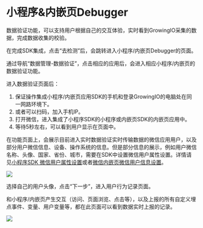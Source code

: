 # 小程序&内嵌页Debugger

数据验证功能，可以支持用户根据自己的交互体验，实时看到GrowingIO采集的数据，完成数据收集的校验。

在完成SDK集成，点击“去检测”后，会跳转进入小程序/内嵌页Debugger的页面。

通过导航“数据管理-数据验证”，点击相应的应用后，会进入相应小程序/内嵌页的数据验证功能。

进入数据验证页面后：

1. 保证操作集成小程序/内嵌页应用SDK的手机和登录GrowingIO的电脑处在同一网路环境下。
2. 或者可以扫码，加入手机IP。
3. 打开微信，进入集成了小程序SDK的小程序或内嵌页SDK的内嵌页应用中。
4. 等待5秒左右，可以看到用户显示在页面中。

在功能页面上，会展示目前进入实时数据验证实时传输数据的微信应用用户，以及部分用户微信信息、设备、操作系统的信息。但是部分信息的展示，例如用户微信名称、头像、国家、省份、城市，需要在SDK中设置微信用户属性设置。详情请见[小程序SDK 微信用户属性设置](../sdkintegrated/mini-program-sdk/minp-sdk.md#2-wei-xin-yong-hu-xin-xi-de-pei-zhi)或者[微信内嵌页微信用户信息设置](../sdkintegrated/h5-sdk/#2-gao-ji-pei-zhi)。

![](https://docs.growingio.com/.gitbook/assets/-LGNxeGABUADKiTWTaEM-LHMsQM2mk2Metktnmys-LHMt1kIZ4TPP-NCoZTPfanfan1.png)

选择自己的用户头像，点击“下一步”，进入用户行为记录页面。

和小程序/内嵌页产生交互（访问、页面浏览、点击等），以及上报的所有自定义埋点事件、变量、用户变量等，都在此页面可以看到数据实时上报的记录。

![](https://docs.growingio.com/.gitbook/assets/-LGNxeGABUADKiTWTaEM-LH602fV2SBd8iyo5ERs-LH60Y3K9SNeQwmQjLGO2018-07-102023.04.19.gif)

